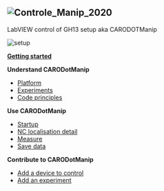 ## ![Controle_Manip_2020](https://github.com/fuoar/CARODotManip/wiki)
LabVIEW control of GH13 setup aka CARODOTManip

![setup](https://raw.githubusercontent.com/wiki/fuoar/CARODotManip/images/setup.jpg)

[**Getting started**](https://github.com/fuoar/CARODotManip/wiki/Getting-started)

**Understand CARODotManip**
* [Platform](https://github.com/fuoar/CARODotManip/wiki/Platform)
* [Experiments](https://github.com/fuoar/CARODotManip/wiki/Experiments)
* [Code principles](https://github.com/fuoar/CARODotManip/wiki/Code-principles)

**Use CARODotManip**
* [Startup](https://github.com/fuoar/CARODotManip/wiki/Startup)
* [NC localisation detail](https://github.com/fuoar/CARODotManip/wiki/NC-localisation-detail)
* [Measure](https://github.com/fuoar/CARODotManip/wiki/Measure)
* [Save data](https://github.com/fuoar/CARODotManip/wiki/Save-data)

**Contribute to CARODotManip**
* [Add a device to control](https://github.com/fuoar/CARODotManip/wiki/Add-a-device-to-control)
* [Add an experiment](https://github.com/fuoar/CARODotManip/wiki/Add-an-experiment)
